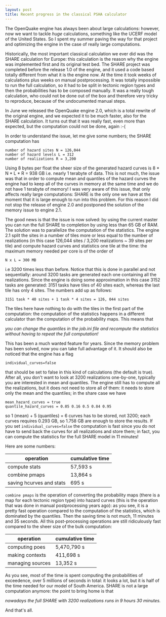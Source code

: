 ```yaml
---
layout: post
title: Recent progress in the classical PSHA calculator
---
```


The OpenQuake engine has always been about large calculations: however, now
we want to tackle *huge* calculations, something like the UCERF model of
the United States. So I spent my summer paving the way for that project
and optimizing the engine in the case of really large computations.

Historically, the most important classical calculation we ever did was the
SHARE calculation for Europe: this calculation is the reason why the
engine was implemented first and its original test bed. The SHARE project was
completed before the release 1.0 of the engine, and it used a code based
totally different from what it is the engine now. At the time it took
weeks of calculations plus weeks on manual postprocessing. It was totally
impossible to run the full calculation, so it had to be split in tectonic
region types and then the probabilities has to be composed manually. It
was a really tough calculation, who could not be done out of the box and
therefore very tricky to reproduce, because of the undocumented manual steps.

In June we released the OpenQuake engine 2.0, which is a total rewrite of
the original engine, and we expected it to be much faster, also for the
SHARE calculation. It turns out that it was really fast, even more
than expected, but the computation could not be done, again :-(

In order to understand the issue, let me give some numbers; the SHARE
computation has

```
number of hazard sites N = 126,044
number of hazard levels L = 312
number of realizations R = 3,200
```

Using 8 bytes per float the sheer size of the generated hazard curves
is 8 * N * L * R = 938 GB i.e. nearly 1 terabyte of data. This is not
much, the issue was that in order to compute mean and quantiles of the
hazard curves the engine had to keep all of the curves in memory at
the same time and we do not have 1 terabyte of memory!
I was very aware of this issue, that only affects really large
computations: SHARE is the only one we have at the moment that it is
large enough to run into this problem. For this reason I did not stop
the release of engine 2.0 and postponed the solution of the memory
issue to engine 2.1.

The good news is that the issue is now solved: by using
the current master you can run the full SHARE to completion by using
less than 65 GB of RAM. The solution was to parallelize the computation
of the statistics. The engine 2.1 split the sites in a number of tiles
more or less equal to the number of realizations (in this case
126,044 sites / 3,200 realizations ~ 39 sites per tile) and compute
hazard curves and statistics one tile at the time: the maximum
memory needed per core is of the order of

`N x L = 300 MB`

i.e 3200 times less than before. Notice that this is done in parallel
and not sequentially: around 3200 tasks are generated each one
containing all the realizations. Since the engine is doing some
approximation in this case 3152 tasks are generated: 3151 tasks have
tiles of 40 sites each, whereas the last tile has only 4 sites. The
numbers add up as follows:

`3151 task * 40 sites + 1 task * 4 sites = 126, 044 sites`

The tiles here have nothing to do with the tiles in the first part of
the computation: the computation of the statistics happens in a different
calculator than the computation of the probability maps. This means that

*you can change the quantiles in the job.ini file and recompute the
statistics without having to repeat the full computation!*

This has been a much wanted feature for years. Since the memory
problem has been solved, now you can take full advantage of it. It
should also be noticed that the engine has a flag

`individual_curves=false`

that should be set to false in this kind of calculations (the default
is true).  After all, you don't want to look at 3200 realizations
one-by-one, typically you are interested in mean and quantiles. The
engine still has to compute all the realizations, but it does not need
to store all of them: it needs to store only the mean and the
quantiles; in the share case we have

```
mean_hazard_curves = true
quantile_hazard_curves = 0.05 0.16 0.5 0.84 0.95
```
so 1 (mean) + 5 (quantiles) = 6 curves has to be stored, not 3200;
each curves requires 0.293 GB, so 1.758 GB are enough to store the
results. If you set `individual_curves=false` the computation
is fast since you do not have to send back the curves
for all realizations and store them; in fact, you can compute the
statistics for the full SHARE model in 11 minutes!

Here are some numbers:

operation                     | cumulative time
------------------------------|-------------------
compute stats                 | 57,593 s
combine pmaps                 | 13,864 s
saving hcurves and stats      | 695 s

`combine pmaps` is the operation of converting the probability maps
(there is a map for each tectonic region type) into hazard curves
(this is the operation that was done in manual postprocessing years
ago): as you see, it is a pretty fast operation compared to the computation
of the statistics, which is dominated by the quantiles. Then the saving
time is not much, 11 minutes and 35 seconds. All this post-processing
operations are still ridiculously fast compared to the sheer size of the bulk
computation:

operation            | cumulative time
---------------------|-------------------
computing poes       | 5,470,790 s
making contexts      | 411,698 s
managing sources     | 13,352 s

As you see, most of the time is spent computing the probabilities
of exceedence, over 5 millions of seconds in total: it looks a lot,
but it is half of the time needed for our model of South America.
SHARE is not a large computation anymore: the point to bring home
is that

*nowadays the full SHARE with 3200 realizations runs in 9 hours 30 minutes.*

And that's all.
